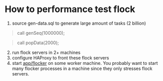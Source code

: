 # How to performance test flock

1. source gen-data.sql to generate large amount of tasks (2 billion)

> call genSeq(1000000);

> call popData(2000);

2. run flock servers in 2+ machines
3. configure HAProxy to front these flock servers
4. start [app/flocker](../../flocker) on some worker machine. 
   You probably want to start many flocker processes in a machine since 
   they only stresses flock servers.
    
